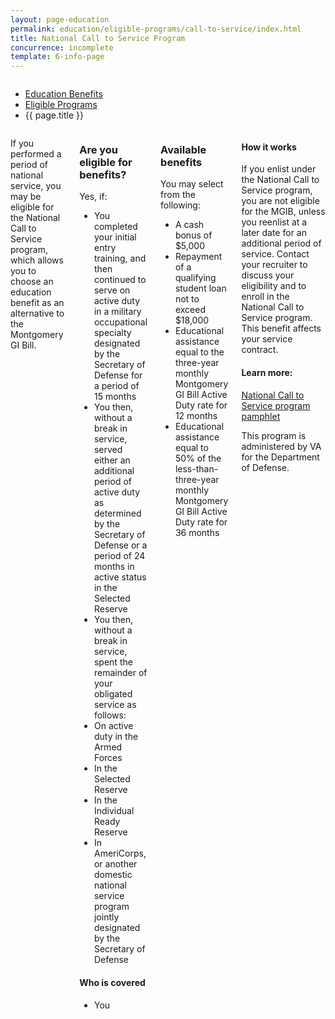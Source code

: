 ```yaml
---
layout: page-education
permalink: education/eligible-programs/call-to-service/index.html
title: National Call to Service Program
concurrence: incomplete
template: 6-info-page
---
```


<div class="splash" markdown="0">
<div class="row" markdown="0">
<div class="small-12 columns" markdown="0">

<ul class="breadcrumbs" role="menubar" aria-label="Primary">
<li class="parent"><a href="{{ site.url }}/education/">Education Benefits</a></li>
<li class="parent"><a href="{{ site.url }}/education/eligible-programs/">Eligible Programs</a></li>
<li class="active">{{ page.title }}</li>
</ul>

</div>
</div>
</div>

<div class="main" role="main" markdown="0">

<!--<div class="action-bar">
  <div class="row">
    <div class="small-12 columns">

    </div>
  </div>  
</div>-->

<div class="section one" markdown="0">
<div class="primary" markdown="0">
<div class="row" markdown="0">
<div class="small-12 columns" markdown="1">
<div markdown="1">

If you performed a period of national service, you may be eligible for the National Call to Service program, which allows you to choose an education benefit as an alternative to the Montgomery GI Bill.

</div>

<div class="call-out" markdown="1">

### Are you eligible for benefits?

Yes, if:

-	You completed your initial entry training, and then continued to serve on active duty in a military occupational specialty designated by the Secretary of Defense for a period of 15 months
-	You then, without a break in service, served either an additional period of active duty as determined by the Secretary of Defense or a period of 24 months in active status in the Selected Reserve
-	You then, without a break in service, spent the remainder of your obligated service as follows:
-	On active duty in the Armed Forces
-	In the Selected Reserve
-	In the Individual Ready Reserve
-	In AmeriCorps, or another domestic national service program jointly designated by the Secretary of Defense

#### Who is covered

- You

</div>
<div class="call-out" markdown="1">

### Available benefits

You may select from the following:

-	A cash bonus of $5,000
-	Repayment of a qualifying student loan not to exceed $18,000
-	Educational assistance equal to the three-year monthly Montgomery GI Bill Active Duty rate for 12 months
-	Educational assistance equal to 50% of the less-than-three-year monthly Montgomery GI Bill Active Duty rate for 36 months

</div>

<div markdown="1">

#### How it works

If you enlist under the National Call to Service program, you are not eligible for the MGIB, unless you reenlist at a later date for an additional period of service. Contact your recruiter to discuss your eligibility and to enroll in the National Call to Service program. This benefit affects your service contract.

#### Learn more:

[National Call to Service program pamphlet](http://www.benefits.va.gov/gibill/docs/pamphlets/summary-of-national-call-to-service-program.pdf)


This program is administered by VA for the Department of Defense.

</div>
</div>


</div>
</div>
</div>


</div>
